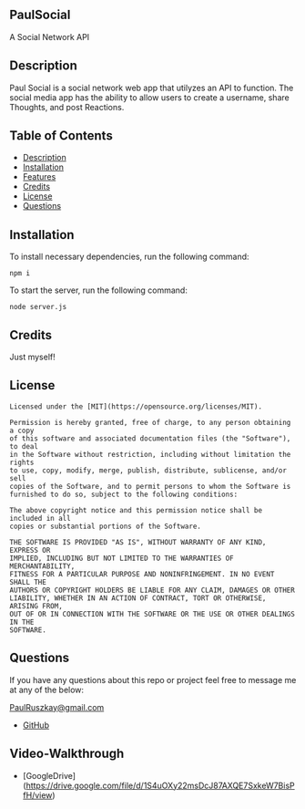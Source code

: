 ## PaulSocial

A Social Network API

## Description

Paul Social is a social network web app that utilyzes an API to function. The social media app has the ability to allow users to create a username, share Thoughts, and post Reactions.

## Table of Contents

- [Description](#description)
- [Installation](#installation)
- [Features](#features)
- [Credits](#credits)
- [License](#license)
- [Questions](#questions)

## Installation

To install necessary dependencies, run the following command:

```
npm i
```

To start the server, run the following command:

```
node server.js
```

## Credits

Just myself!

## License

```
Licensed under the [MIT](https://opensource.org/licenses/MIT).

Permission is hereby granted, free of charge, to any person obtaining a copy
of this software and associated documentation files (the "Software"), to deal
in the Software without restriction, including without limitation the rights
to use, copy, modify, merge, publish, distribute, sublicense, and/or sell
copies of the Software, and to permit persons to whom the Software is
furnished to do so, subject to the following conditions:

The above copyright notice and this permission notice shall be included in all
copies or substantial portions of the Software.

THE SOFTWARE IS PROVIDED "AS IS", WITHOUT WARRANTY OF ANY KIND, EXPRESS OR
IMPLIED, INCLUDING BUT NOT LIMITED TO THE WARRANTIES OF MERCHANTABILITY,
FITNESS FOR A PARTICULAR PURPOSE AND NONINFRINGEMENT. IN NO EVENT SHALL THE
AUTHORS OR COPYRIGHT HOLDERS BE LIABLE FOR ANY CLAIM, DAMAGES OR OTHER
LIABILITY, WHETHER IN AN ACTION OF CONTRACT, TORT OR OTHERWISE, ARISING FROM,
OUT OF OR IN CONNECTION WITH THE SOFTWARE OR THE USE OR OTHER DEALINGS IN THE
SOFTWARE.
```

## Questions

If you have any questions about this repo or project feel free to message me at any of the below:

PaulRuszkay@gmail.com

- [GitHub](https://github.com/PaulRusz)

## Video-Walkthrough

- [GoogleDrive] (https://drive.google.com/file/d/1S4uOXy22msDcJ87AXQE7SxkeW7BisPfH/view)
